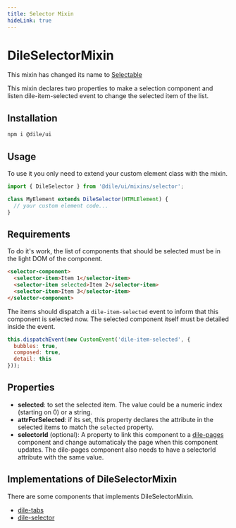 ```yaml
---
title: Selector Mixin
hideLink: true
---
```


# DileSelectorMixin

This mixin has changed its name to [Selectable](/mixins/dile-selectable-mixin)

This mixin declares two properties to make a selection component and listen dile-item-selected event to change the selected item of the list.

## Installation

```bash
npm i @dile/ui
```

## Usage

To use it you only need to extend your custom element class with the mixin.

```javascript
import { DileSelector } from '@dile/ui/mixins/selector';

class MyElement extends DileSelector(HTMLElement) {
  // your custom element code...
}
```

## Requirements

To do it's work, the list of components that should be selected must be in the light DOM of the component. 

```html
<selector-component>
  <selector-item>Item 1</selector-item>
  <selector-item selected>Item 2</selector-item>
  <selector-item>Item 3</selector-item>
</selector-component>
```

The items should dispatch a ```dile-item-selected``` event to inform that this component is selected now. The selected component itself must be detailed inside the event.

```javascript
this.dispatchEvent(new CustomEvent('dile-item-selected', {
  bubbles: true,
  composed: true,
  detail: this
}));
```

## Properties

- **selected**: to set the selected item. The value could be a numeric index (starting on 0) or a string.
- **attrForSelected**: if its set, this property declares the attribute in the selected items to match the ```selected``` property. 
- **selectorId** (optional): A property to link this component to a [dile-pages](https://github.com/Polydile/dile-components/tree/master/packages/dile-pages) component and change automaticaly the page when this component updates. The dile-pages component also needs to have a selectorId attribute with the same value.

## Implementations of DileSelectorMixin

There are some components that implements DileSelectorMixin.

- [dile-tabs](/components/dile-tabs)
- [dile-selector](/components/dile-selector)
